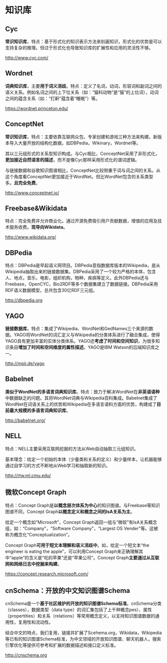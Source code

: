 # 知识库

## Cyc

**常识知识库**，特点：基于形式化的知识表示方法来刻画知识，形式化的优势是可以支持复杂的推理。但过于形式化也导致知识库的扩展性和应用的灵活性不够。

http://www.cyc.com/

## Wordnet

**词典知识库**，主要**用于词义消歧**。特点：定义了名词，动词，形容词和副词之间的语义关系。例如名词之间的上下位关系（如：“猫科动物”是“猫”的上位词），动词之间的蕴含关系（如：“打鼾”蕴含着“睡眠”）等。

https://wordnet.princeton.edu/

## ConceptNet

**常识知识库**，特点：主要依靠互联网众包，专家创建和游戏三种方法来构建。新版本导入大量开放的结构化数据，如DBPedia，Wikinary，Wordnet等。

其以三元组形式的关系型知识构成。与Cyc相比，ConceptNet采用了非形式化，**更加接近自然语言的描述**，而不是像Cyc那样采用形式化的谓词逻辑。

与链接数据和谷歌知识图谱相比，ConceptNet比较侧重于词与词之间的关系。从这个角度看ConceptNet更加接近于WordNet。但比WordNet包含的关系类型多。**且完全免费**。

http://www.conceptnet.io/

## Freebase&Wikidata

特点：完全免费并允许商业化。通过开源免费吸引用户贡献数据，增值的应用及技术服务收费。**现导向Wikidata**。

http://www.wikidata.org/

## DBPedia

特点：DBPedia是早起语义网项目。DBPedia意指数据库版本的Wikipedia，是从Wikipedia抽取出来的链接数据集。DBPedia采用了一个较为严格的本体，包含人、地点，音乐，电影，组织机构，物种，疾病等定义。此外DBPedia还与Freebase，OpenCYC，Bio2RDF等多个数据集建立了数据链接。DBPedia采用RDF语义数据模型，总共包含30亿RDF三元组。

http://dbpedia.org

## YAGO

**链接数据库**。特点：集成了Wikipedia、WordNet和GedNames三个来源的数据。YAGO将WordNet的词汇定义与Wikipedia的分类体系进行了融合集成，使得YAGO具有更加丰富的实体分类体系。YAGO还**考虑了时间和空间知识**，为很多知识条目**增加了时间和空间维度的属性描述**。YAGO是IBM Watson的后端知识库之一。

http://mpii.de/yago

## Babelnet

**类似于WordNet的多语言词典知识库**。特点：致力于解决WordNet在**非英语语种**中数据缺乏的问题。其将WordNet词典与Wikipedia百科集成。Babelnet集成了WordNet在词语关系上的优势和Wikipedia在多语言语料方面的优势，构建成了**目前最大规模的多语言词典知识库**。

http://babelnet.org/

## NELL

特点：NELL主要采用互联网挖掘的方法从Web自动抽取三元组知识。

基本理念：给定一个初始的本体（少量类和关系的定义）和少量样本，让机器能够通过自学习的方式不断地从Web学习和抽取新的知识。

http://rtw.ml.cmu.edu/

## 微软Concept Graph

特点：Concept Graph是**以概念层次体系为中心**的知识图谱。与Freebase等知识图谱不同，Concept Graph**以概念定义和概念之间的IsA关系为主**。

给定一个概念如“Microsoft”，Concept Graph返回一组与“微软”有IsA关系概念组，如：“Company”，“Software Company”，“Largest OS Vender”等。这被称为概念化“Conceptualization”。

Concept Graph**可用于短文本理解和语义消歧中**。如，给定一个短文本“the engineer is eating the apple”，可以利用Concept Graph来正确理解其中“apple”的含义是“吃的苹果”还是“苹果公司”。Concept Graph**主要通过从互联网和网络日志中挖掘来构建**。

https://concept.research.microsoft.com/

## cnSchema：开放的中文知识图谱Schema

cnSchema是一个**基于社区维护的开放的知识图谱Schema标准**。cnSchema分类（classes），数据类型（data type）的词汇集包括了上千种概念pes）、属性（propertities）和关系（relations）等常用概念定义，以支持知识图谱数据的通用性，复用性和流动性。

结合中文的特点，我们复用，链接并扩展了Scehema.org，Wikidata，Wikipedia等已有的知识图谱Schema标准，为中文领域的开放知识图谱、聊天机器人，搜索引擎优化等提供可参考和扩展的数据描述和接口定义标准。

http://cnschema.org










